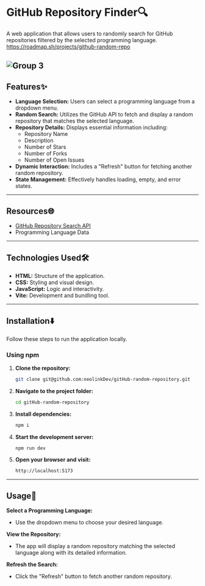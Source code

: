 # GitHub Repository Finder🔍

A web application that allows users to randomly search for GitHub repositories filtered by the selected programming language.
https://roadmap.sh/projects/github-random-repo

![Group 3](https://github.com/user-attachments/assets/cebc28aa-f909-4120-a5f5-5cbcd4ddba95)
---

## Features✨

- **Language Selection:** Users can select a programming language from a dropdown menu.
- **Random Search:** Utilizes the GitHub API to fetch and display a random repository that matches the selected language.
- **Repository Details:** Displays essential information including:
  - Repository Name
  - Description
  - Number of Stars
  - Number of Forks
  - Number of Open Issues
- **Dynamic Interaction:** Includes a "Refresh" button for fetching another random repository.
- **State Management:** Effectively handles loading, empty, and error states.

---

## Resources🌐

- [GitHub Repository Search API](https://docs.github.com/en/rest/search#search-repositories)
- Programming Language Data

---

## Technologies Used🛠️

- **HTML:** Structure of the application.
- **CSS:** Styling and visual design.
- **JavaScript:** Logic and interactivity.
- **Vite:** Development and bundling tool.

---

## Installation⬇️

Follow these steps to run the application locally.

### Using npm

1. **Clone the repository:**
   ```bash
   git clone git@github.com:neolinkDev/gitHub-random-repository.git

2. **Navigate to the project folder:**
   ```bash
   cd gitHub-random-repository

3. **Install dependencies:**
   ```bash
   npm i

4. **Start the development server:**
   ```bash
   npm run dev

5. **Open your browser and visit:**
   ```bash
   http://localhost:5173

---

## Usage📖
**Select a Programming Language:**
- Use the dropdown menu to choose your desired language.

**View the Repository:**
- The app will display a random repository matching the selected language along with its detailed information.

**Refresh the Search:**
- Click the "Refresh" button to fetch another random repository.